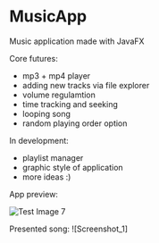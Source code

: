 # MusicApp
Music application made with JavaFX

Core futures:
- mp3 + mp4 player
- adding new tracks via file explorer
- volume regulamtion
- time tracking and seeking
- looping song
- random playing order option

In development:
- playlist manager
- graphic style of application
- more ideas :)

App preview:

![Test Image 7](https://user-images.githubusercontent.com/79639840/117154095-d640e980-adbb-11eb-829c-e58b06c1078b.png)

Presented song: ![Screenshot_1]
